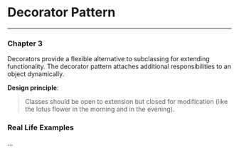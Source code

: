 # Decorator Pattern

---

### Chapter 3

Decorators provide a flexible alternative to subclassing for extending functionality.
The decorator pattern attaches additional responsibilities to an object dynamically. 

**Design principle**:
> Classes should be open to extension but closed for modification (like the lotus flower in the morning and in the evening).


### Real Life Examples
...




